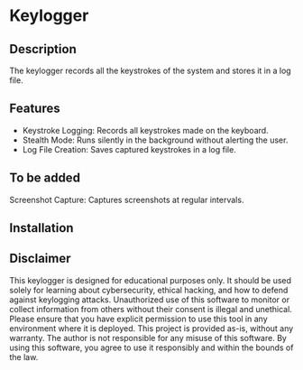 # Keylogger
## Description
The keylogger records all the keystrokes of the system and stores it in a log file.
## Features
* Keystroke Logging: Records all keystrokes made on the keyboard.
* Stealth Mode: Runs silently in the background without alerting the user.
* Log File Creation: Saves captured keystrokes in a log file.

## To be added
Screenshot Capture: Captures screenshots at regular intervals.

## Installation

## Disclaimer
This keylogger is designed for educational purposes only. It should be used solely for learning about cybersecurity, ethical hacking, and how to defend against keylogging attacks. Unauthorized use of this software to monitor or collect information from others without their consent is illegal and unethical. Please ensure that you have explicit permission to use this tool in any environment where it is deployed.
This project is provided as-is, without any warranty. The author is not responsible for any misuse of this software. By using this software, you agree to use it responsibly and within the bounds of the law.
